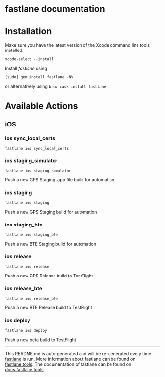 fastlane documentation
================
# Installation

Make sure you have the latest version of the Xcode command line tools installed:

```
xcode-select --install
```

Install _fastlane_ using
```
[sudo] gem install fastlane -NV
```
or alternatively using `brew cask install fastlane`

# Available Actions
## iOS
### ios sync_local_certs
```
fastlane ios sync_local_certs
```

### ios staging_simulator
```
fastlane ios staging_simulator
```
Push a new GPS Staging .app file build for automation
### ios staging
```
fastlane ios staging
```
Push a new GPS Staging build for automation
### ios staging_bte
```
fastlane ios staging_bte
```
Push a new BTE Staging build for automation
### ios release
```
fastlane ios release
```
Push a new GPS Release build to TestFlight
### ios release_bte
```
fastlane ios release_bte
```
Push a new BTE Release build to TestFlight
### ios deploy
```
fastlane ios deploy
```
Push a new beta build to TestFlight

----

This README.md is auto-generated and will be re-generated every time [fastlane](https://fastlane.tools) is run.
More information about fastlane can be found on [fastlane.tools](https://fastlane.tools).
The documentation of fastlane can be found on [docs.fastlane.tools](https://docs.fastlane.tools).
